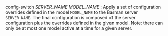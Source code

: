 config-switch *SERVER_NAME* *MODEL_NAME*
:   Apply a set of configuration overrides defined in the model ``MODEL_NAME``
    to the Barman server ``SERVER_NAME``. The final configuration is composed
    of the server configuration plus the overrides defined in the given model.
    Note: there can only be at most one model active at a time for a given
    server.